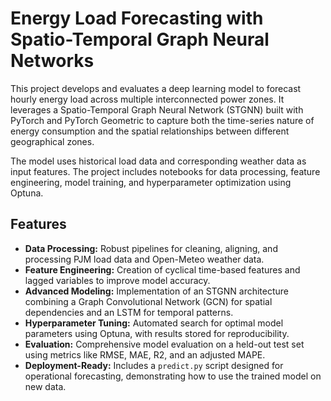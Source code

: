 # Energy Load Forecasting with Spatio-Temporal Graph Neural Networks

This project develops and evaluates a deep learning model to forecast hourly energy load across multiple interconnected power zones. It leverages a Spatio-Temporal Graph Neural Network (STGNN) built with PyTorch and PyTorch Geometric to capture both the time-series nature of energy consumption and the spatial relationships between different geographical zones.

The model uses historical load data and corresponding weather data as input features. The project includes notebooks for data processing, feature engineering, model training, and hyperparameter optimization using Optuna.


## Features

- **Data Processing:** Robust pipelines for cleaning, aligning, and processing PJM load data and Open-Meteo weather data.
- **Feature Engineering:** Creation of cyclical time-based features and lagged variables to improve model accuracy.
- **Advanced Modeling:** Implementation of an STGNN architecture combining a Graph Convolutional Network (GCN) for spatial dependencies and an LSTM for temporal patterns.
- **Hyperparameter Tuning:** Automated search for optimal model parameters using Optuna, with results stored for reproducibility.
- **Evaluation:** Comprehensive model evaluation on a held-out test set using metrics like RMSE, MAE, R2, and an adjusted MAPE.
- **Deployment-Ready:** Includes a `predict.py` script designed for operational forecasting, demonstrating how to use the trained model on new data.


